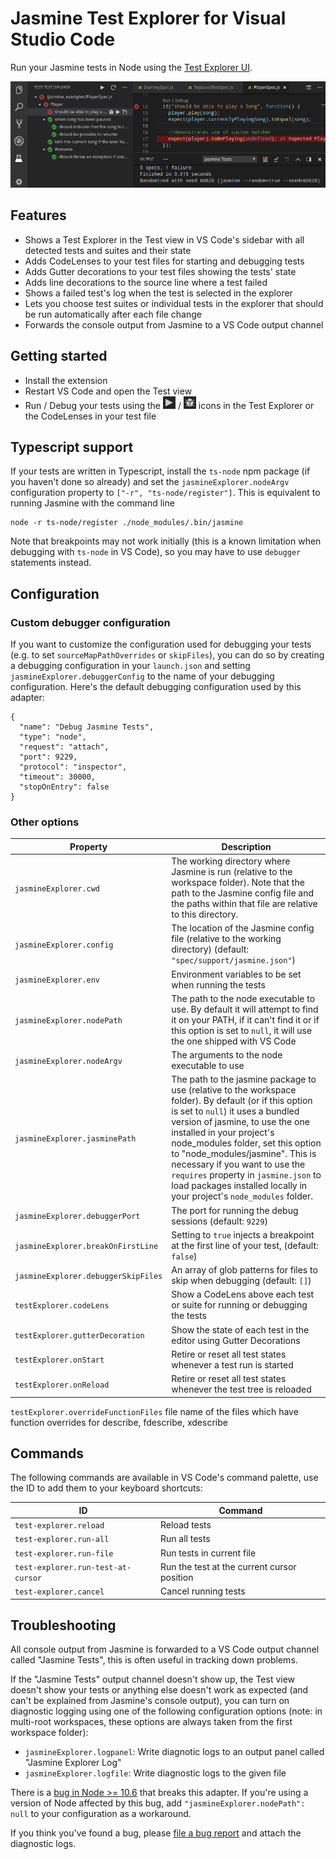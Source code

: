 # Jasmine Test Explorer for Visual Studio Code

Run your Jasmine tests in Node using the 
[Test Explorer UI](https://marketplace.visualstudio.com/items?itemName=hbenl.vscode-test-explorer).

![Screenshot](img/screenshot.png)

## Features
* Shows a Test Explorer in the Test view in VS Code's sidebar with all detected tests and suites and their state
* Adds CodeLenses to your test files for starting and debugging tests
* Adds Gutter decorations to your test files showing the tests' state
* Adds line decorations to the source line where a test failed
* Shows a failed test's log when the test is selected in the explorer
* Lets you choose test suites or individual tests in the explorer that should be run automatically after each file change
* Forwards the console output from Jasmine to a VS Code output channel

## Getting started
* Install the extension
* Restart VS Code and open the Test view
* Run / Debug your tests using the ![Run](img/run.png) / ![Debug](img/debug.png) icons in the Test Explorer or the CodeLenses in your test file

## Typescript support
If your tests are written in Typescript, install the `ts-node` npm package (if you haven't done so already) and set the `jasmineExplorer.nodeArgv` configuration property to `["-r", "ts-node/register"]`.
This is equivalent to running Jasmine with the command line 
```
node -r ts-node/register ./node_modules/.bin/jasmine
```
Note that breakpoints may not work initially (this is a known limitation when debugging with `ts-node` in VS Code), so you may have to use `debugger` statements instead.

## Configuration

### Custom debugger configuration

If you want to customize the configuration used for debugging your tests (e.g. to set `sourceMapPathOverrides`
or `skipFiles`), you can do so by creating a debugging configuration in your `launch.json` and setting
`jasmineExplorer.debuggerConfig` to the name of your debugging configuration.
Here's the default debugging configuration used by this adapter:
```
{
  "name": "Debug Jasmine Tests",
  "type": "node",
  "request": "attach",
  "port": 9229,
  "protocol": "inspector",
  "timeout": 30000,
  "stopOnEntry": false
}
```

### Other options

Property                            | Description
------------------------------------|---------------------------------------------------------------
`jasmineExplorer.cwd`               | The working directory where Jasmine is run (relative to the workspace folder). Note that the path to the Jasmine config file and the paths within that file are relative to this directory.
`jasmineExplorer.config`            | The location of the Jasmine config file (relative to the working directory) (default: `"spec/support/jasmine.json"`)
`jasmineExplorer.env`               | Environment variables to be set when running the tests
`jasmineExplorer.nodePath`          | The path to the node executable to use. By default it will attempt to find it on your PATH, if it can't find it or if this option is set to `null`, it will use the one shipped with VS Code
`jasmineExplorer.nodeArgv`          | The arguments to the node executable to use
`jasmineExplorer.jasminePath`       | The path to the jasmine package to use (relative to the workspace folder). By default (or if this option is set to `null`) it uses a bundled version of jasmine, to use the one installed in your project's node_modules folder, set this option to \"node_modules/jasmine\". This is necessary if you want to use the `requires` property in `jasmine.json` to load packages installed locally in your project's `node_modules` folder.
`jasmineExplorer.debuggerPort`      | The port for running the debug sessions (default: `9229`)
`jasmineExplorer.breakOnFirstLine`  | Setting to `true` injects a breakpoint at the first line of your test, (default: `false`)
`jasmineExplorer.debuggerSkipFiles` | An array of glob patterns for files to skip when debugging (default: `[]`)
`testExplorer.codeLens`             | Show a CodeLens above each test or suite for running or debugging the tests
`testExplorer.gutterDecoration`     | Show the state of each test in the editor using Gutter Decorations
`testExplorer.onStart`              | Retire or reset all test states whenever a test run is started
`testExplorer.onReload`             | Retire or reset all test states whenever the test tree is reloaded
`testExplorer.overrideFunctionFiles`  file name of the files which have function overrides for describe, fdescribe, xdescribe

## Commands

The following commands are available in VS Code's command palette, use the ID to add them to your keyboard shortcuts:

ID                                 | Command
-----------------------------------|--------------------------------------------
`test-explorer.reload`             | Reload tests
`test-explorer.run-all`            | Run all tests
`test-explorer.run-file`           | Run tests in current file
`test-explorer.run-test-at-cursor` | Run the test at the current cursor position
`test-explorer.cancel`             | Cancel running tests

## Troubleshooting
All console output from Jasmine is forwarded to a VS Code output channel called "Jasmine Tests", this is often useful in tracking down problems.

If the "Jasmine Tests" output channel doesn't show up, the Test view doesn't show your tests or anything else doesn't work as expected (and can't be explained from Jasmine's console output), you can turn on diagnostic logging using one of the following configuration options
(note: in multi-root workspaces, these options are always taken from the first workspace folder):
* `jasmineExplorer.logpanel`: Write diagnotic logs to an output panel called "Jasmine Explorer Log"
* `jasmineExplorer.logfile`: Write diagnostic logs to the given file

There is a [bug in Node >= 10.6](https://github.com/nodejs/node/issues/21671) that breaks this adapter.
If you're using a version of Node affected by this bug, add `"jasmineExplorer.nodePath": null` to your configuration as a workaround.

If you think you've found a bug, please [file a bug report](https://github.com/hbenl/vscode-jasmine-test-adapter/issues) and attach the diagnostic logs.
